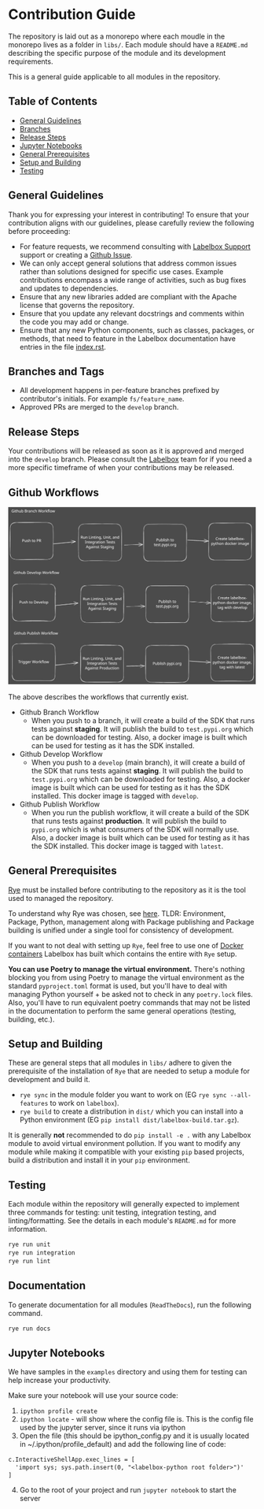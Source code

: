# Contribution Guide

The repository is laid out as a monorepo where each moudle in the monorepo lives as a folder in `libs/`. Each module should have a `README.md` describing the specific purpose of the module and its development requirements. 

This is a general guide applicable to all modules in the repository.

## Table of Contents

- [General Guidelines](#general-guidelines)
- [Branches](#branches-and-tags)
- [Release Steps](#release-steps)
- [Jupyter Notebooks](#jupyter-notebooks)
- [General Prerequisites](#general-prerequisites)
- [Setup and Building](#setup-and-building)
- [Testing](#testing)

## General Guidelines

Thank you for expressing your interest in contributing! To ensure that your contribution aligns with our guidelines, please carefully review the following before proceeding:

* For feature requests, we recommend consulting with [Labelbox Support](https://docs.labelbox.com/docs/contacting-customer-support) support or creating a [Github Issue](https://github.com/Labelbox/labelbox-python/issues).
* We can only accept general solutions that address common issues rather than solutions designed for specific use cases. Example contributions encompass a wide range of activities, such as bug fixes and updates to dependencies.
* Ensure that any new libraries added are compliant with the Apache license that governs the repository.
* Ensure that you update any relevant docstrings and comments within the code you may add or change.
* Ensure that any new Python components, such as classes, packages, or methods, that need to feature in the Labelbox documentation have entries in the file [index.rst](https://github.com/Labelbox/labelbox-python/blob/develop/docs/source/index.rst).

## Branches and Tags

* All development happens in per-feature branches prefixed by contributor's initials. For example `fs/feature_name`.
* Approved PRs are merged to the `develop` branch.

## Release Steps

Your contributions will be released as soon as it is approved and merged into the `develop` branch. Please consult the [Labelbox](https://docs.labelbox.com/docs/contacting-customer-support) team for if you need a more specific timeframe of when your contributions may be released.

## Github Workflows

![workflow](./docs/github-workflow.svg)

The above describes the workflows that currently exist.

* Github Branch Workflow
  * When you push to a branch, it will create a build of the SDK that runs tests against **staging**. It will publish the build to `test.pypi.org` which can be downloaded for testing. Also, a docker image is built which can be used for testing as it has the SDK installed.
* Github Develop Workflow
  * When you push to a `develop` (main branch), it will create a build of the SDK that runs tests against **staging**. It will publish the build to `test.pypi.org` which can be downloaded for testing. Also, a docker image is built which can be used for testing as it has the SDK installed. This docker image is tagged with `develop`.
* Github Publish Workflow
  * When you run the publish workflow, it will create a build of the SDK that runs tests against **production**. It will publish the build to `pypi.org` which is what consumers of the SDK will normally use. Also, a docker image is built which can be used for testing as it has the SDK installed. This docker image is tagged with `latest`.

## General Prerequisites

[Rye](https://rye-up.com/) must be installed before contributing to the repository as it is the tool used to managed the repository. 

To understand why Rye was chosen, see [here](https://alpopkes.com/posts/python/packaging_tools/). TLDR: Environment, Package, Python, management along with Package publishing and Package building is unified under a single tool for consistency of development.

If you want to not deal with setting up `Rye`, feel free to use one of [Docker containers](https://github.com/Labelbox/labelbox-python/pkgs/container/labelbox-python) Labelbox has built which contains the entire with `Rye` setup.

**You can use Poetry to manage the virtual environment.** There's nothing blocking you from using Poetry to manage the virtual environment as the standard `pyproject.toml` format is used, but you'll have to deal with managing Python yourself + be asked not to check in any `poetry.lock` files. Also, you'll have to run equivalent poetry commands that may not be listed in the documentation to perform the same general operations (testing, building, etc.).

## Setup and Building

These are general steps that all modules in `libs/` adhere to given the prerequisite of the installation of `Rye` that are needed to setup a module for development and build it.

* `rye sync` in the module folder you want to work on (EG `rye sync --all-features` to work on `labelbox`).
* `rye build` to create a distribution in `dist/` which you can install into a Python environment (EG `pip install dist/labelbox-build.tar.gz`).

It is generally **not** recommended to do `pip install -e .` with any Labelbox module to avoid virtual environment pollution. If you want to modify any module while making it compatible with your existing `pip` based projects, build a distribution and install it in your `pip` environment.

## Testing

Each module within the repository will generally expected to implement three commands for testing: unit testing, integration testing, and linting/formatting. See the details in each module's `README.md` for more information.

```bash
rye run unit
rye run integration
rye run lint
```

## Documentation

To generate documentation for all modules (`ReadTheDocs`), run the following command.

```bash
rye run docs
```

## Jupyter Notebooks

We have samples in the `examples` directory and using them for testing can help increase your productivity.

Make sure your notebook will use your source code:
1. `ipython profile create`
2. `ipython locate` - will show where the config file is. This is the config file used by the jupyter server, since it runs via ipython
3. Open the file (this should be ipython_config.py and it is usually located in ~/.ipython/profile_default) and add the following line of code: 
```
c.InteractiveShellApp.exec_lines = [
  'import sys; sys.path.insert(0, "<labelbox-python root folder>")'
]
```
4. Go to the root of your project and run `jupyter notebook` to start the server